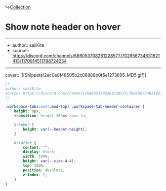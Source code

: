 ↪[Collection](Collection.md)
# Show note header on hover

___

- author:: sailKite
- source:: https://discord.com/channels/686053708261228577/702656734631821413/1170914511788724254

___

cover:: ![[Snippets/2ec0e8f48505b2c06988b0f5e1273895_MD5.gif]]

```css
/*
author: sailKite
source: https://discord.com/channels/686053708261228577/702656734631821413/1170914511788724254
*/

.workspace-tabs:not(.mod-top) .workspace-tab-header-container {
    height: 0px;
    transition: height 200ms ease-in;

    &:hover {
        height: var(--header-height);
    }

    &::after {
        content: "";
        display: block;
        width: 100%;
        height: var(--size-4-4);
        top: 100%;
        position: absolute;
        z-index: 1;
    }
}
```


